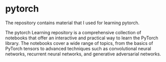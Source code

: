 # pytorch

The repository contains material that I used for learning pytorch. 

The pytorch Learning repository is a comprehensive collection of notebooks that offer an interactive and practical way to learn the PyTorch library. The notebooks cover a wide range of topics, from the basics of PyTorch tensors to advanced techniques such as convolutional neural networks, recurrent neural networks, and generative adversarial networks.
